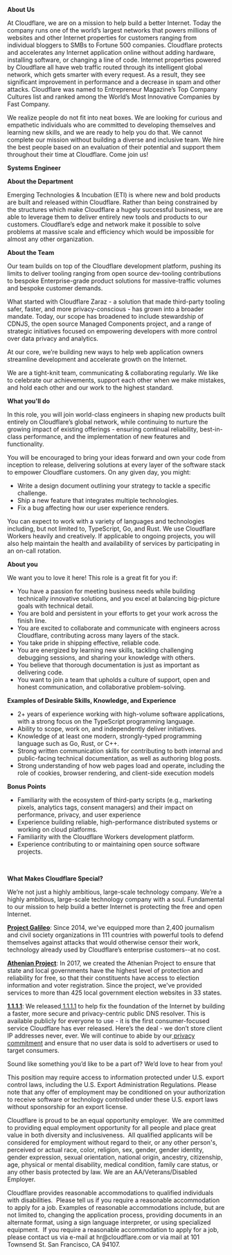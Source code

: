 <div class="content-intro">
	<div><strong>About Us</strong></div>
	<div>
		<p>At Cloudflare, we are on a mission to help build a better Internet. Today the company runs one of the world’s largest networks that powers millions of websites and other Internet properties for customers ranging from individual bloggers to SMBs to Fortune 500 companies. Cloudflare protects and accelerates any Internet application online without adding hardware, installing software, or changing a line of code. Internet properties powered by Cloudflare all have web traffic routed through its intelligent global network, which gets smarter with every request. As a result, they see significant improvement in performance and a decrease in spam and other attacks. Cloudflare was named to Entrepreneur Magazine’s Top Company Cultures list and ranked among the World’s Most Innovative Companies by Fast Company.&nbsp;</p>
		<p><span style="font-weight: 400;">We realize people do not fit into neat boxes. We are looking for curious and empathetic individuals who are committed to developing themselves and learning new skills, and we are ready to help you do that. We cannot complete our mission without building a diverse and inclusive team. We hire the best people based on an evaluation of their potential and support them throughout their time at Cloudflare. Come join us!&nbsp;</span></p>
	</div>
</div>
<p><strong>Systems Engineer</strong></p>
<p><strong>About the Department</strong></p>
<p>Emerging Technologies &amp; Incubation (ETI) is where new and bold products are built and released within Cloudflare. Rather than being constrained by the structures which make Cloudflare a hugely successful business, we are able to leverage them to deliver entirely new tools and products to our customers. Cloudflare’s edge and network make it possible to solve problems at massive scale and efficiency which would be impossible for almost any other organization.</p>
<p><strong>About the Team</strong></p>
<p>Our team builds on top of the Cloudflare development platform, pushing its limits to deliver tooling ranging from open source dev-tooling contributions to bespoke Enterprise-grade product solutions for massive-traffic volumes and bespoke customer demands.&nbsp;</p>
<p>What started with Cloudflare Zaraz - a solution that made third-party tooling safer, faster, and more privacy-conscious - has grown into a broader mandate. Today, our scope has broadened to include stewardship of CDNJS, the open source Managed Components project, and a range of strategic initiatives focused on empowering developers with more control over data privacy and analytics.</p>
<p>At our core, we’re building new ways to help web application owners streamline development and accelerate growth on the Internet.</p>
<p>We are a tight-knit team, communicating &amp; collaborating regularly. We like to celebrate our achievements, support each other when we make mistakes, and hold each other and our work to the highest standard.</p>
<p><strong>What you'll do</strong></p>
<p>In this role, you will join world-class engineers in shaping new products built entirely on Cloudflare’s global network, while continuing to nurture the growing impact of existing offerings - ensuring continual reliability, best-in-class performance, and the implementation of new features and functionality.</p>
<p>You will be encouraged to bring your ideas forward and own your code from inception to release, delivering solutions at every layer of the software stack to empower Cloudflare customers. On any given day, you might:</p>
<ul>
	<li>Write a design document outlining your strategy to tackle a specific challenge.</li>
	<li>Ship a new feature that integrates multiple technologies.</li>
	<li>Fix a bug affecting how our user experience renders.</li>
</ul>
<p>You can expect to work with a variety of languages and technologies including, but not limited to, TypeScript, Go, and Rust. We use Cloudflare Workers heavily and creatively. If applicable to ongoing projects, you will also help maintain the health and availability of services by participating in an on-call rotation.</p>
<p><strong>About you</strong></p>
<p>We want you to love it here! This role is a great fit for you if:</p>
<ul>
	<li>You have a passion for meeting business needs while building technically innovative solutions, and you excel at balancing big-picture goals with technical detail.</li>
	<li>You are bold and persistent in your efforts to get your work across the finish line.</li>
	<li>You are excited to collaborate and communicate with engineers across Cloudflare, contributing across many layers of the stack.</li>
	<li>You take pride in shipping effective, reliable code.</li>
	<li>You are energized by learning new skills, tackling challenging debugging sessions, and sharing your knowledge with others.</li>
	<li>You believe that thorough documentation is just as important as delivering code.</li>
	<li>You want to join a team that upholds a culture of support, open and honest communication, and collaborative problem-solving.</li>
</ul>
<p><strong>Examples of Desirable Skills, Knowledge, and Experience</strong></p>
<ul>
	<li>2+ years of experience working with high-volume software applications, with a strong focus on the TypeScript programming language.</li>
	<li>Ability to scope, work on, and independently deliver initiatives.</li>
	<li>Knowledge of at least one modern, strongly-typed programming language such as Go, Rust, or C++.</li>
	<li>Strong written communication skills for contributing to both internal and public-facing technical documentation, as well as authoring blog posts.</li>
	<li>Strong understanding of how web pages load and operate, including the role of cookies, browser rendering, and client-side execution models</li>
</ul>
<p><strong>Bonus Points</strong></p>
<ul>
	<li>Familiarity with the ecosystem of third-party scripts (e.g., marketing pixels, analytics tags, consent managers) and their impact on performance, privacy, and user experience</li>
	<li>Experience building reliable, high-performance distributed systems or working on cloud platforms.</li>
	<li>Familiarity with the Cloudflare Workers development platform.</li>
	<li>Experience contributing to or maintaining open source software projects.</li>
</ul>
<p>&nbsp;</p>
<div class="content-conclusion">
	<p><strong>What Makes Cloudflare Special?</strong></p>
	<p><span style="font-weight: 400;">We’re not just a highly ambitious, large-scale technology company. We’re a highly ambitious, large-scale technology company with a soul. Fundamental to our mission to help build a better Internet is protecting the free and open Internet.</span></p>
	<p><a href="https://blog.cloudflare.com/protecting-free-expression-online/"><strong>Project Galileo</strong></a><span style="font-weight: 400;">: Since 2014, we've equipped more than 2,400 journalism and civil society organizations in 111 countries with powerful tools to defend themselves against attacks that would otherwise censor their work, technology already used by Cloudflare’s enterprise customers--at no cost.</span></p>
	<p><strong><a href="https://www.cloudflare.com/athenian/">Athenian Project</a></strong><span style="font-weight: 400;">: In 2017, we created the Athenian Project to ensure that state and local governments have the highest level of protection and reliability for free, so that their constituents have access to election information and voter registration. Since the project, we've provided services to more than 425 local government election websites in 33 states.</span></p>
	<p><a href="https://1.1.1.1/"><strong>1.1.1.1</strong></a><span style="font-weight: 400;">: We released</span><a href="https://1.1.1.1/"> <span style="font-weight: 400;">1.1.1.1</span></a><span style="font-weight: 400;"> to help fix the foundation of the Internet by building a faster, more secure and privacy-centric public DNS resolver. This is available publicly for everyone to use - it is the first consumer-focused service Cloudflare has ever released. Here’s the deal - we don’t store client IP addresses never, ever. We will continue to abide by our</span><a href="https://developers.cloudflare.com/1.1.1.1/privacy/public-dns-resolver"> privacy commitment</a><span style="font-weight: 400;"> and ensure that no user data is sold to advertisers or used to target consumers.</span></p>
	<p><span style="font-weight: 400;">Sound like something you’d like to be a part of? We’d love to hear from you!</span></p>
	<p><span style="font-weight: 400;">This position may require access to information protected under U.S. export control laws, including the U.S. Export Administration Regulations. Please note that any offer of employment may be conditioned on your authorization to receive software or technology controlled under these U.S. export laws without sponsorship for an export license.</span></p>
	<p><span style="font-weight: 400;">Cloudflare is proud to be an equal opportunity employer. &nbsp;We are committed to providing equal employment opportunity for all people and place great value in both diversity and inclusiveness. &nbsp;All qualified applicants will be considered for employment without regard to their, or any other person's, perceived or actual</span> <span style="font-weight: 400;">race, color, religion, sex, gender, gender identity, gender expression, sexual orientation, national origin, ancestry, citizenship, age, physical or mental disability, medical condition, family care status, or any other basis protected by law. </span><span style="font-weight: 400;">We are an AA/Veterans/Disabled Employer.</span></p>
	<p><span style="font-weight: 400;">Cloudflare provides reasonable accommodations to qualified individuals with disabilities. &nbsp;Please tell us if you require a reasonable accommodation to apply for a job. Examples of reasonable accommodations include, but are not limited to, changing the application process, providing documents in an alternate format, using a sign language interpreter, or using specialized equipment. &nbsp;If you require a reasonable accommodation to apply for a job, please contact us via e-mail at </span><span style="font-weight: 400;">hr@cloudflare.com</span><span style="font-weight: 400;"> or via mail at 101 Townsend St. San Francisco, CA 94107.</span></p>
</div>